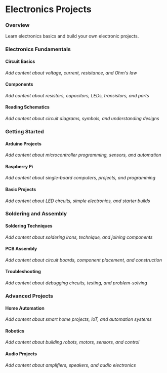 # Electronics Projects

### Overview

Learn electronics basics and build your own electronic projects.

### Electronics Fundamentals

#### Circuit Basics
*Add content about voltage, current, resistance, and Ohm's law*

#### Components
*Add content about resistors, capacitors, LEDs, transistors, and parts*

#### Reading Schematics
*Add content about circuit diagrams, symbols, and understanding designs*

### Getting Started

#### Arduino Projects
*Add content about microcontroller programming, sensors, and automation*

#### Raspberry Pi
*Add content about single-board computers, projects, and programming*

#### Basic Projects
*Add content about LED circuits, simple electronics, and starter builds*

### Soldering and Assembly

#### Soldering Techniques
*Add content about soldering irons, technique, and joining components*

#### PCB Assembly
*Add content about circuit boards, component placement, and construction*

#### Troubleshooting
*Add content about debugging circuits, testing, and problem-solving*

### Advanced Projects

#### Home Automation
*Add content about smart home projects, IoT, and automation systems*

#### Robotics
*Add content about building robots, motors, sensors, and control*

#### Audio Projects
*Add content about amplifiers, speakers, and audio electronics*

